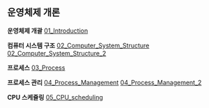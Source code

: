 ## 운영체제 개론

**운영체제 개괄** [01_Introduction](https://github.com/hyunjung20222/TIL/blob/main/CS/OS/KOCW/1_Introduction.md)

**컴퓨터 시스템 구조** [02_Computer_System_Structure](https://github.com/hyunjung20222/TIL/blob/main/CS/OS/KOCW/2_Computer_System_Structure.md) [02_Computer_System_Structure_2](https://github.com/hyunjung20222/TIL/blob/main/CS/OS/KOCW/2_Computer_System_Structure_2.md)

**프로세스** [03_Process](https://github.com/hyunjung20222/TIL/blob/main/CS/OS/KOCW/3_Process.md)

**프로세스 관리** [04_Process_Management](https://github.com/hyunjung20222/TIL/blob/main/CS/OS/KOCW/3_Process_Management.md) [04_Process_Management_2](https://github.com/hyunjung20222/TIL/blob/main/CS/OS/KOCW/3_Process_Management_2.md)

**CPU 스케쥴링** [05_CPU_scheduling](https://github.com/hyunjung20222/TIL/blob/main/CS/OS/KOCW/4_CPU_scheduling.md)


